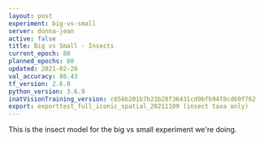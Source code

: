 ```yaml
---
layout: post
experiment: big-vs-small
server: donna-jean
active: false
title: Big vs Small - Insects
current_epoch: 80
planned_epochs: 80
updated: 2021-02-26
val_accuracy: 86.43
tf_version: 2.6.0
python_version: 3.6.9
inatVisionTraining_version: c656b201b7b21b28f36431cd9bfb94f8cd69f762
export: exporttest_full_iconic_spatial_20211109 (insect taxa only)
---
```


This is the insect model for the big vs small experiment we're doing.

